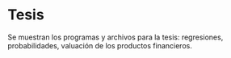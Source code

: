 # Tesis
Se muestran los programas y archivos para la tesis: regresiones, probabilidades, valuación de los productos financieros.
